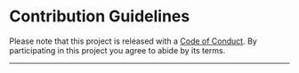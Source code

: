 # Contribution Guidelines

Please note that this project is released with a
[Code of Conduct](code_of_conduct.md). By participating in this
project you agree to abide by its terms.

---


